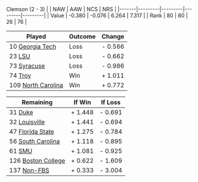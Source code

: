 Clemson (2 - 3)
|       |   NAW   |   AAW   |   NCS   |   NRS   |
|-------|---------|---------|---------|---------|
| Value |  -0.380 |  -0.076 |   6.264 |   7.317 |
| Rank  |      80 |      80 |      26 |      76 |

| Played                    | Outcome    |  Change  |
|---------------------------|------------|----------|
|  10 [Georgia Tech          ](GeorgiaTech.md)| Loss       | -  0.566 |
|  23 [LSU                   ](LSU.md)| Loss       | -  0.662 |
|  73 [Syracuse              ](Syracuse.md)| Loss       | -  0.986 |
|  74 [Troy                  ](Troy.md)| Win        | +  1.011 |
| 109 [North Carolina        ](NorthCarolina.md)| Win        | +  0.772 |

| Remaining                 |  If Win  |  If Loss |
|---------------------------|----------|----------|
|  31 [Duke                  ](Duke.md)| +  1.448 | -  0.691 |
|  32 [Louisville            ](Louisville.md)| +  1.441 | -  0.694 |
|  47 [Florida State         ](FloridaState.md)| +  1.275 | -  0.784 |
|  56 [South Carolina        ](SouthCarolina.md)| +  1.118 | -  0.895 |
|  61 [SMU                   ](SMU.md)| +  1.081 | -  0.925 |
| 126 [Boston College        ](BostonCollege.md)| +  0.622 | -  1.609 |
| 137 [Non-FBS               ](NonFBS.md)| +  0.333 | -  3.004 |

